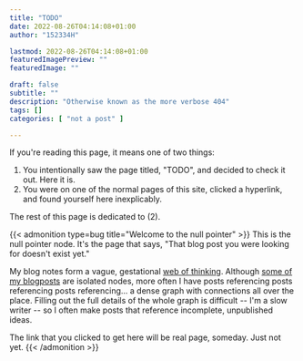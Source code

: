 ```yaml
---
title: "TODO"
date: 2022-08-26T04:14:08+01:00
author: "152334H"

lastmod: 2022-08-26T04:14:08+01:00
featuredImagePreview: ""
featuredImage: ""

draft: false
subtitle: ""
description: "Otherwise known as the more verbose 404"
tags: []
categories: [ "not a post" ]

---
```


<!--more-->

If you're reading this page, it means one of two things:

1. You intentionally saw the page titled, "TODO", and decided to check it out. Here it is.
2. You were on one of the normal pages of this site, clicked a hyperlink, and found yourself here inexplicably.

The rest of this page is dedicated to (2).

{{< admonition type=bug title="Welcome to the null pointer" >}}
This is the null pointer node. It's the page that says, "That blog post you were looking for doesn't exist yet."

My blog notes form a vague, gestational [web of thinking](https://refinedmind.co/web-of-thinking). Although [some of my blogposts](/categories/ctf/) are isolated nodes, more often I have posts referencing posts referencing posts referencing... a dense graph with connections all over the place. Filling out the full details of the whole graph is difficult -- I'm a slow writer -- so I often make posts that reference incomplete, unpublished ideas.

The link that you clicked to get here will be real page, someday. Just not yet.
{{< /admonition >}}

